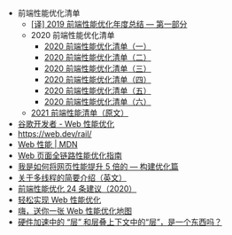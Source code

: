 - 前端性能优化清单
  - [[译] 2019 前端性能优化年度总结 — 第一部分](https://zhuanlan.zhihu.com/p/55431529)
  - 2020 前端性能优化清单
    - [2020 前端性能优化清单（一）](https://cloud.tencent.com/developer/article/1621632)
    - [2020 前端性能优化清单（二）](https://cloud.tencent.com/developer/article/1622123)
    - [2020 前端性能优化清单（三）](https://cloud.tencent.com/developer/article/1623930)
    - [2020 前端性能优化清单（四）](https://cloud.tencent.com/developer/article/1623997)
    - [2020 前端性能优化清单（五）](https://cloud.tencent.com/developer/article/1623998)
    - [2020 前端性能优化清单（六）](https://cloud.tencent.com/developer/article/1624000)
  - [2021 前端性能清单（原文）](https://www.smashingmagazine.com/2021/01/front-end-performance-2021-free-pdf-checklist/)
- [谷歌开发者 - Web 性能优化](https://web.dev/fast/)
- https://web.dev/rail/
- [Web 性能 | MDN](https://developer.mozilla.org/zh-CN/docs/Web/Performance)
- [Web 页面全链路性能优化指南](https://mp.weixin.qq.com/s/wJxj5QbOHwH9cKmqU5eSQw)
- [我是如何将网页性能提升 5 倍的 — 构建优化篇](https://juejin.cn/post/6910893471339708429)
- [关于多线程的简要介绍（英文）](https://www.internalpointers.com/post/gentle-introduction-multithreading)
- [前端性能优化 24 条建议（2020）](https://segmentfault.com/a/1190000022205291)
- [轻松实现 Web 性能优化](https://zhuanlan.zhihu.com/p/48298490)
- [嗨，送你一张 Web 性能优化地图](https://github.com/berwin/Blog/issues/23)
- [硬件加速中的 “层” 和层叠上下文中的“层”，是一个东西吗？](https://juejin.cn/post/7119136400465330184)
